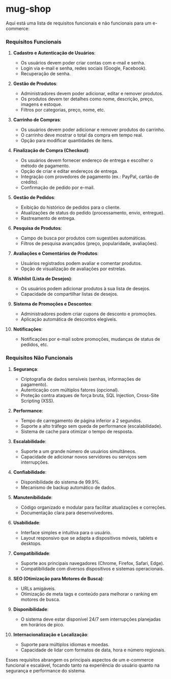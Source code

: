 # mug-shop

Aqui está uma lista de requisitos funcionais e não funcionais para um e-commerce:

### Requisitos Funcionais

1. **Cadastro e Autenticação de Usuários**:
   - Os usuários devem poder criar contas com e-mail e senha.
   - Login via e-mail e senha, redes sociais (Google, Facebook).
   - Recuperação de senha.

2. **Gestão de Produtos**:
   - Administradores devem poder adicionar, editar e remover produtos.
   - Os produtos devem ter detalhes como nome, descrição, preço, imagens e estoque.
   - Filtros por categorias, preço, nome, etc.

3. **Carrinho de Compras**:
   - Os usuários devem poder adicionar e remover produtos do carrinho.
   - O carrinho deve mostrar o total da compra em tempo real.
   - Opção para modificar quantidades de itens.

4. **Finalização de Compra (Checkout)**:
   - Os usuários devem fornecer endereço de entrega e escolher o método de pagamento.
   - Opção de criar e editar endereços de entrega.
   - Integração com provedores de pagamento (ex.: PayPal, cartão de crédito).
   - Confirmação de pedido por e-mail.

5. **Gestão de Pedidos**:
   - Exibição do histórico de pedidos para o cliente.
   - Atualizações de status do pedido (processamento, envio, entregue).
   - Rastreamento de entrega.

6. **Pesquisa de Produtos**:
   - Campo de busca por produtos com sugestões automáticas.
   - Filtros de pesquisa avançados (preço, popularidade, avaliações).

7. **Avaliações e Comentários de Produtos**:
   - Usuários registrados podem avaliar e comentar produtos.
   - Opção de visualização de avaliações por estrelas.

8. **Wishlist (Lista de Desejos)**:
   - Os usuários podem adicionar produtos à sua lista de desejos.
   - Capacidade de compartilhar listas de desejos.

9. **Sistema de Promoções e Descontos**:
   - Administradores podem criar cupons de desconto e promoções.
   - Aplicação automática de descontos elegíveis.

10. **Notificações**:
    - Notificações por e-mail sobre promoções, mudanças de status de pedidos, etc.

### Requisitos Não Funcionais

1. **Segurança**:
   - Criptografia de dados sensíveis (senhas, informações de pagamento).
   - Autenticação com múltiplos fatores (opcional).
   - Proteção contra ataques de força bruta, SQL Injection, Cross-Site Scripting (XSS).

2. **Performance**:
   - Tempo de carregamento de página inferior a 2 segundos.
   - Suporte a alto tráfego sem queda de performance (escalabilidade).
   - Sistema de cache para otimizar o tempo de resposta.

3. **Escalabilidade**:
   - Suporte a um grande número de usuários simultâneos.
   - Capacidade de adicionar novos servidores ou serviços sem interrupções.

4. **Confiabilidade**:
   - Disponibilidade do sistema de 99.9%.
   - Mecanismo de backup automático de dados.

5. **Manutenibilidade**:
   - Código organizado e modular para facilitar atualizações e correções.
   - Documentação clara para desenvolvedores.

6. **Usabilidade**:
   - Interface simples e intuitiva para o usuário.
   - Layout responsivo que se adapta a dispositivos móveis, tablets e desktops.

7. **Compatibilidade**:
   - Suporte aos principais navegadores (Chrome, Firefox, Safari, Edge).
   - Compatibilidade com diversos dispositivos e sistemas operacionais.

8. **SEO (Otimização para Motores de Busca)**:
   - URLs amigáveis.
   - Otimização de meta tags e conteúdo para melhorar o ranking em motores de busca.

9. **Disponibilidade**:
   - O sistema deve estar disponível 24/7 sem interrupções planejadas em horários de pico.

10. **Internacionalização e Localização**:
    - Suporte para múltiplos idiomas e moedas.
    - Capacidade de lidar com formatos de data, hora e número regionais.

Esses requisitos abrangem os principais aspectos de um e-commerce funcional e escalável, focando tanto na experiência do usuário quanto na segurança e performance do sistema.

